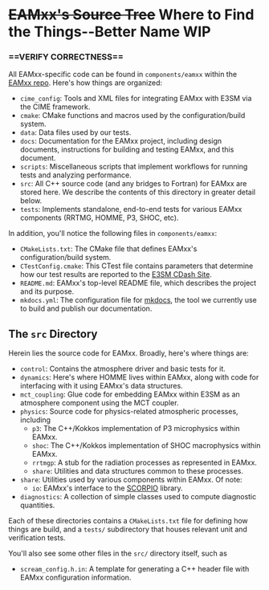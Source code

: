 # ~~EAMxx's Source Tree~~ Where to Find the Things--Better Name WIP

### ==VERIFY CORRECTNESS==

All EAMxx-specific code can be found in `components/eamxx` within the
[EAMxx repo](https://github.com/E3SM-Project/scream). Here's how things are
organized:

+ `cime_config`: Tools and XML files for integrating EAMxx with E3SM via the
  CIME framework.
+ `cmake`: CMake functions and macros used by the configuration/build system.
+ `data`: Data files used by our tests.
+ `docs`: Documentation for the EAMxx project, including design documents,
  instructions for building and testing EAMxx, and this document.
+ `scripts`: Miscellaneous scripts that implement workflows for running tests
  and analyzing performance.
+ `src`: All C++ source code (and any bridges to Fortran) for EAMxx are stored
  here. We describe the contents of this directory in greater detail below.
+ `tests`: Implements standalone, end-to-end tests for various EAMxx
  components (RRTMG, HOMME, P3, SHOC, etc).

In addition, you'll notice the following files in `components/eamxx`:

+ `CMakeLists.txt`: The CMake file that defines EAMxx's configuration/build
  system.
+ `CTestConfig.cmake`: This CTest file contains parameters that determine how
  our test results are reported to the [E3SM CDash Site](http://my.cdash.org/submit.php?project=E3SM).
+ `README.md`: EAMxx's top-level README file, which describes the project and
  its purpose.
+ `mkdocs.yml`: The configuration file for [mkdocs](https://www.mkdocs.org/),
  the tool we currently use to build and publish our documentation.

## The `src` Directory

Herein lіes the source code for EAMxx. Broadly, here's where things are:

+ `control`: Contains the atmosphere driver and basic tests for it.
+ `dynamics`: Here's where HOMME lives within EAMxx, along with code for
  interfacing with it using EAMxx's data structures.
+ `mct_coupling`: Glue code for embedding EAMxx within E3SM as an atmosphere
  component using the MCT coupler.
+ `physics`: Source code for physics-related atmospheric processes, including
  + `p3`: The C++/Kokkos implementation of P3 microphysics within EAMxx.
  + `shoc`: The C++/Kokkos implementation of SHOC macrophysics within EAMxx.
  + `rrtmgp`: A stub for the radiation processes as represented in EAMxx.
  + `share`: Utilities and data structures common to these processes.
+ `share`: Utilities used by various components within EAMxx. Of note:
  + `io`: EAMxx's interface to the [SCORPIO](https://e3sm.org/scorpio-parallel-io-library/)
    library.
+ `diagnostics`: A collection of simple classes used to compute diagnostic
  quantities.

Each of these directories contains a `CMakeLists.txt` file for defining how
things are build, and a `tests/` subdirectory that houses relevant
unit and verification tests.

You'll also see some other files in the `src/` directory itself, such as

+ `scream_config.h.in`: A template for generating a C++ header file with
  EAMxx configuration information.
